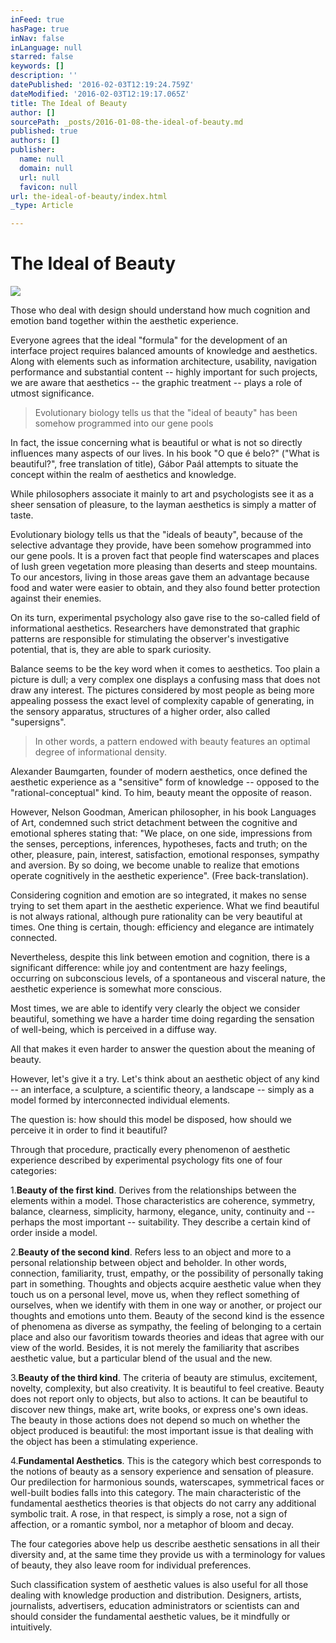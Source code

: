 ```yaml
---
inFeed: true
hasPage: true
inNav: false
inLanguage: null
starred: false
keywords: []
description: ''
datePublished: '2016-02-03T12:19:24.759Z'
dateModified: '2016-02-03T12:19:17.065Z'
title: The Ideal of Beauty
author: []
sourcePath: _posts/2016-01-08-the-ideal-of-beauty.md
published: true
authors: []
publisher:
  name: null
  domain: null
  url: null
  favicon: null
url: the-ideal-of-beauty/index.html
_type: Article

---
```

# The Ideal of Beauty
![](https://the-grid-user-content.s3-us-west-2.amazonaws.com/af26cc81-4ba0-405e-9d8a-731875775084.JPG)

Those who deal with design should understand how much cognition and emotion band together within the aesthetic experience. 

Everyone agrees that the ideal "formula" for the development of an interface project requires balanced amounts of knowledge and aesthetics. Along with elements such as information architecture, usability, navigation performance and substantial content -- highly important for such projects, we are aware that aesthetics -- the graphic treatment -- plays a role of utmost significance.

> Evolutionary biology tells us that the "ideal of beauty" has been somehow programmed into our gene pools 

In fact, the issue concerning what is beautiful or what is not so directly influences many aspects of our lives. In his book "O que é belo?" ("What is beautiful?", free translation of title), Gábor Paál attempts to situate the concept within the realm of aesthetics and knowledge. 

While philosophers associate it mainly to art and psychologists see it as a sheer sensation of pleasure, to the layman aesthetics is simply a matter of taste.

Evolutionary biology tells us that the "ideals of beauty", because of the selective advantage they provide, have been somehow programmed into our gene pools. It is a proven fact that people find waterscapes and places of lush green vegetation more pleasing than deserts and steep mountains. To our ancestors, living in those areas gave them an advantage because food and water were easier to obtain, and they also found better protection against their enemies. 

On its turn, experimental psychology also gave rise to the so-called field of informational aesthetics. Researchers have demonstrated that graphic patterns are responsible for stimulating the observer's investigative potential, that is, they are able to spark curiosity. 

Balance seems to be the key word when it comes to aesthetics. Too plain a picture is dull; a very complex one displays a confusing mass that does not draw any interest. The pictures considered by most people as being more appealing possess the exact level of complexity capable of generating, in the sensory apparatus, structures of a higher order, also called "supersigns". 
> 
> In other words, a pattern endowed with beauty features an optimal degree of informational density. 

Alexander Baumgarten, founder of modern aesthetics, once defined the aesthetic experience as a "sensitive" form of knowledge -- opposed to the "rational-conceptual" kind. To him, beauty meant the opposite of reason.

However, Nelson Goodman, American philosopher, in his book Languages of Art, condemned such strict detachment between the cognitive and emotional spheres stating that: "We place, on one side, impressions from the senses, perceptions, inferences, hypotheses, facts and truth; on the other, pleasure, pain, interest, satisfaction, emotional responses, sympathy and aversion. By so doing, we become unable to realize that emotions operate cognitively in the aesthetic experience". (Free back-translation). 

Considering cognition and emotion are so integrated, it makes no sense trying to set them apart in the aesthetic experience. What we find beautiful is not always rational, although pure rationality can be very beautiful at times. One thing is certain, though: efficiency and elegance are intimately connected. 

Nevertheless, despite this link between emotion and cognition, there is a significant difference: while joy and contentment are hazy feelings, occurring on subconscious levels, of a spontaneous and visceral nature, the aesthetic experience is somewhat more conscious. 

Most times, we are able to identify very clearly the object we consider beautiful, something we have a harder time doing regarding the sensation of well-being, which is perceived in a diffuse way. 

All that makes it even harder to answer the question about the meaning of beauty. 

However, let's give it a try. Let's think about an aesthetic object of any kind -- an interface, a sculpture, a scientific theory, a landscape -- simply as a model formed by interconnected individual elements. 

The question is: how should this model be disposed, how should we perceive it in order to find it beautiful? 

Through that procedure, practically every phenomenon of aesthetic experience described by experimental psychology fits one of four categories: 

1\.**Beauty of the first kind**. Derives from the relationships between the elements within a model. Those characteristics are coherence, symmetry, balance, clearness, simplicity, harmony, elegance, unity, continuity and -- perhaps the most important -- suitability. They describe a certain kind of order inside a model. 

2\.**Beauty of the second kind**. Refers less to an object and more to a personal relationship between object and beholder. In other words, connection, familiarity, trust, empathy, or the possibility of personally taking part in something. Thoughts and objects acquire aesthetic value when they touch us on a personal level, move us, when they reflect something of ourselves, when we identify with them in one way or another, or project our thoughts and emotions unto them. Beauty of the second kind is the essence of phenomena as diverse as sympathy, the feeling of belonging to a certain place and also our favoritism towards theories and ideas that agree with our view of the world. Besides, it is not merely the familiarity that ascribes aesthetic value, but a particular blend of the usual and the new. 

3\.**Beauty of the third kind**. The criteria of beauty are stimulus, excitement, novelty, complexity, but also creativity. It is beautiful to feel creative. Beauty does not report only to objects, but also to actions. It can be beautiful to discover new things, make art, write books, or express one's own ideas. The beauty in those actions does not depend so much on whether the object produced is beautiful: the most important issue is that dealing with the object has been a stimulating experience. 

4\.**Fundamental Aesthetics**. This is the category which best corresponds to the notions of beauty as a sensory experience and sensation of pleasure. Our predilection for harmonious sounds, waterscapes, symmetrical faces or well-built bodies falls into this category. The main characteristic of the fundamental aesthetics theories is that objects do not carry any additional symbolic trait. A rose, in that respect, is simply a rose, not a sign of affection, or a romantic symbol, nor a metaphor of bloom and decay. 

The four categories above help us describe aesthetic sensations in all their diversity and, at the same time they provide us with a terminology for values of beauty, they also leave room for individual preferences. 

Such classification system of aesthetic values is also useful for all those dealing with knowledge production and distribution. Designers, artists, journalists, advertisers, education administrators or scientists can and should consider the fundamental aesthetic values, be it mindfully or intuitively.